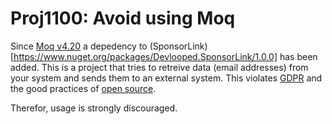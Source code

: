 ﻿# Proj1100: Avoid using Moq
Since [Moq v4.20](https://www.nuget.org/packages/Moq/4.20) a depedency to 
(SponsorLink)[https://www.nuget.org/packages/Devlooped.SponsorLink/1.0.0] has
been added. This is a project that tries to retreive data (email addresses)
from your system and sends them to an external system. This violates
[GDPR](https://en.wikipedia.org/wiki/General_Data_Protection_Regulation) and
the good practices of [open source](https://en.wikipedia.org/wiki/Open_source).

Therefor, usage is strongly discouraged.
